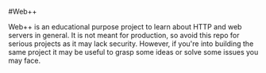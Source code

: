 #Web++

Web++ is an educational purpose project to learn about HTTP and web servers in general. It is not meant for production, so avoid this repo for serious projects as it may lack security. However, if you're into building the same project it may be useful to grasp some ideas or solve some issues you may face.
